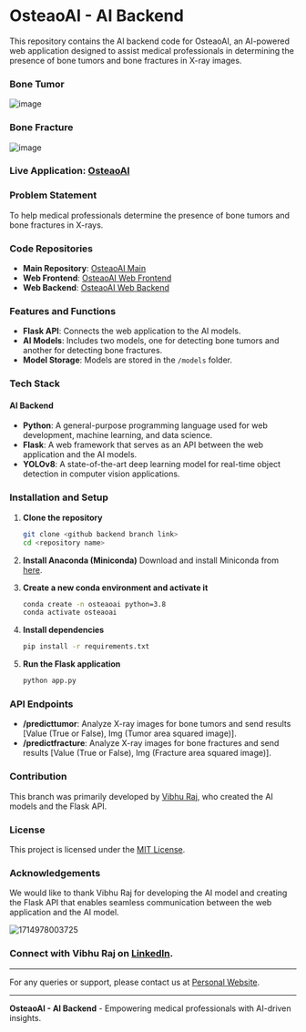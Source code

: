 # OsteaoAI - AI Backend

This repository contains the AI backend code for OsteaoAI, an AI-powered web application designed to assist medical professionals in determining the presence of bone tumors and bone fractures in X-ray images.

### Bone Tumor
![image](https://github.com/sumitkrjha/OsteoAI/assets/167055828/846a2709-0240-4fa0-8989-207faabd01d9)

### Bone Fracture
![image](https://github.com/sumitkrjha/OsteoAI/assets/167055828/ff92c8f3-ef5f-4ae4-a2b5-1442c0477f82)

### Live Application: [OsteaoAI](https://osteoai.onrender.com)

### Problem Statement

To help medical professionals determine the presence of bone tumors and bone fractures in X-rays.

### Code Repositories

- **Main Repository**: [OsteaoAI Main](https://github.com/sumitkrjha/OsteoAI)
- **Web Frontend**: [OsteaoAI Web Frontend](https://github.com/sumitkrjha/OsteoAI/tree/WebFrontend)
- **Web Backend**: [OsteaoAI Web Backend](https://github.com/sumitkrjha/OsteoAI/tree/WebBackend)

### Features and Functions

- **Flask API**: Connects the web application to the AI models.
- **AI Models**: Includes two models, one for detecting bone tumors and another for detecting bone fractures.
- **Model Storage**: Models are stored in the `/models` folder.

### Tech Stack

#### AI Backend

- **Python**: A general-purpose programming language used for web development, machine learning, and data science.
- **Flask**: A web framework that serves as an API between the web application and the AI models.
- **YOLOv8**: A state-of-the-art deep learning model for real-time object detection in computer vision applications.

### Installation and Setup

1. **Clone the repository**
    ```bash
    git clone <github backend branch link>
    cd <repository name>
    ```

2. **Install Anaconda (Miniconda)**
    Download and install Miniconda from [here](https://docs.conda.io/en/latest/miniconda.html).

3. **Create a new conda environment and activate it**
    ```bash
    conda create -n osteaoai python=3.8
    conda activate osteaoai
    ```

4. **Install dependencies**
    ```bash
    pip install -r requirements.txt
    ```

5. **Run the Flask application**
    ```bash
    python app.py
    ```

### API Endpoints

- **/predicttumor**: Analyze X-ray images for bone tumors and send results [Value (True or False), Img (Tumor area squared image)].
- **/predictfracture**: Analyze X-ray images for bone fractures and send results [Value (True or False), Img (Fracture area squared image)].

### Contribution

This branch was primarily developed by [Vibhu Raj](https://www.linkedin.com/in/vibhuraj01/), who created the AI models and the Flask API.

### License

This project is licensed under the [MIT License](https://github.com/git/git-scm.com/blob/main/MIT-LICENSE.txt).

### Acknowledgements

We would like to thank Vibhu Raj for developing the AI model and creating the Flask API that enables seamless communication between the web application and the AI model.

![1714978003725](https://github.com/sumitkrjha/OsteoAI/assets/167055828/a645c98e-8eca-4201-b31a-69712c6e55c9)

### Connect with Vibhu Raj on [LinkedIn](https://www.linkedin.com/in/vibhuraj01/).

---

For any queries or support, please contact us at [Personal Website](https://sumitkrjha.onrender.com).

---

**OsteaoAI - AI Backend** - Empowering medical professionals with AI-driven insights.
